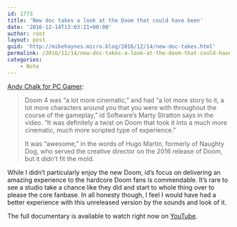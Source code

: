 ```yaml
---
id: 1773
title: 'New doc takes a look at the Doom that could have been'
date: '2016-12-14T13:03:21+00:00'
author: root
layout: post
guid: 'http://mikehaynes.micro.blog/2016/12/14/new-doc-takes.html'
permalink: /2016/12/14/new-doc-takes-a-look-at-the-doom-that-could-have-been/
categories:
    - Note
---
```


[Andy Chalk for PC Gamer](https://www.pcgamer.com/doom-resurrected-doc-showcases-call-of-doom-and-the-move-to-a-reboot/):

> Doom 4 was “a lot more cinematic,” and had “a lot more story to it, a lot more characters around you that you were with throughout the course of the gameplay,” id Software’s Marty Stratton says in the video. “It was definitely a twist on Doom that took it into a much more cinematic, much more scripted type of experience.”
> 
>  It was “awesome,” in the words of Hugo Martin, formerly of Naughty Dog, who served the creative director on the 2016 release of Doom, but it didn’t fit the mold.

While I didn’t particularly enjoy the new Doom, id’s focus on delivering an amazing experience to the hardcore Doom fans is commendable. It’s rare to see a studio take a chance like they did and start to whole thing over to please the core fanbase. In all honesty though, I feel I would have had a better experience with this unreleased version by the sounds and look of it.

The full documentary is available to watch right now on [YouTube](https://youtu.be/PS6SBnccxMA).